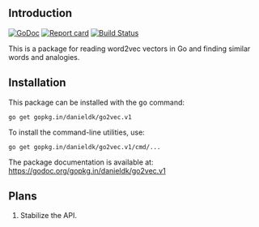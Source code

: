 ## Introduction

[![GoDoc](https://godoc.org/gopkg.in/danieldk/go2vec.v1?status.svg)](https://godoc.org/gopkg.in/danieldk/go2vec.v1)
[![Report card](http://goreportcard.com/badge/danieldk/go2vec)](http://goreportcard.com/report/danieldk/go2vec)
[![Build Status](https://travis-ci.org/danieldk/go2vec.svg?branch=master)](https://travis-ci.org/danieldk/go2vec)

This is a package for reading word2vec vectors in Go and finding similar
words and analogies.

## Installation

This package can be installed with the <tt>go</tt> command:

    go get gopkg.in/danieldk/go2vec.v1

To install the command-line utilities, use:

    go get gopkg.in/danieldk/go2vec.v1/cmd/...

The package documentation is available at:
https://godoc.org/gopkg.in/danieldk/go2vec.v1

## Plans

1. Stabilize the API.

